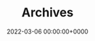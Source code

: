 ---
title: "Archives"
date: 2022-03-06 00:00:00+0000
layout: "archives"
slug: "archives"
menu:
    main:
        weight: 10
        params: 
            icon: archives #https://tabler.io/icons
---